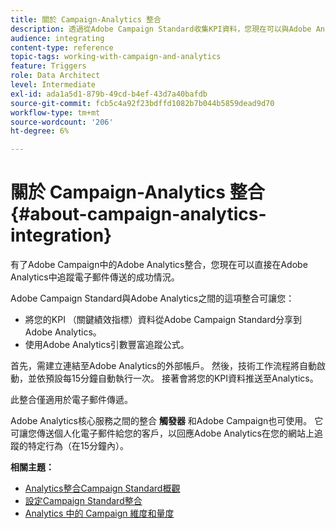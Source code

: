 ```yaml
---
title: 關於 Campaign-Analytics 整合
description: 透過從Adobe Campaign Standard收集KPI資料，您現在可以與Adobe Analytics共用行銷活動資料，以測量來自Adobe Campaign的電子郵件行銷量度。
audience: integrating
content-type: reference
topic-tags: working-with-campaign-and-analytics
feature: Triggers
role: Data Architect
level: Intermediate
exl-id: ada1a5d1-879b-49cd-b4ef-43d7a40bafdb
source-git-commit: fcb5c4a92f23bdffd1082b7b044b5859dead9d70
workflow-type: tm+mt
source-wordcount: '206'
ht-degree: 6%

---
```


# 關於 Campaign-Analytics 整合{#about-campaign-analytics-integration}

有了Adobe Campaign中的Adobe Analytics整合，您現在可以直接在Adobe Analytics中追蹤電子郵件傳送的成功情況。

Adobe Campaign Standard與Adobe Analytics之間的這項整合可讓您：

* 將您的KPI （關鍵績效指標）資料從Adobe Campaign Standard分享到Adobe Analytics。
* 使用Adobe Analytics引數豐富追蹤公式。

首先，需建立連結至Adobe Analytics的外部帳戶。 然後，技術工作流程將自動啟動，並依預設每15分鐘自動執行一次。 接著會將您的KPI資料推送至Analytics。

此整合僅適用於電子郵件傳遞。

Adobe Analytics核心服務之間的整合 **觸發器** 和Adobe Campaign也可使用。 它可讓您傳送個人化電子郵件給您的客戶，以回應Adobe Analytics在您的網站上追蹤的特定行為（在15分鐘內）。

**相關主題：**

* [Analytics整合Campaign Standard概觀](https://experienceleague.adobe.com/docs/analytics/integration/adobe-campaign.html)
* [設定Campaign Standard整合](https://experienceleague.adobe.com/docs/campaign-standard/using/integrating-with-adobe-cloud/working-with-campaign-and-analytics/configure-campaign-analytics-integration.html)
* [Analytics 中的 Campaign 維度和量度](../../integrating/using/campaign-dimensions-and-metrics-in-analytics.md)
